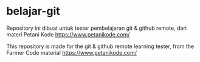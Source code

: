 # belajar-git

Repository ini dibuat untuk tester pembelajaran git & github remote, dari materi Petani Kode https://www.petanikode.com/

This repository is made for the git & github remote learning tester, from the Farmer Code material https://www.petanikode.com/
